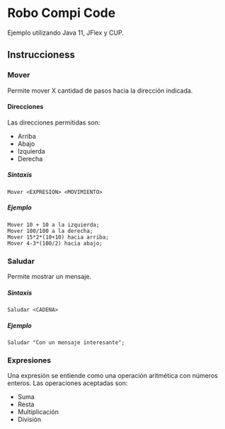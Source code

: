 # Robo Compi Code

Ejemplo utilizando Java 11, JFlex y CUP.

## Instruccioness 

### Mover 
Permite mover X cantidad de pasos hacia la dirección indicada. 

#### Direcciones 
Las direcciones permitidas son: 
- Arriba
- Abajo
- Izquierda
- Derecha

##### Sintaxis
```
Mover <EXPRESION> <MOVIMIENTO>
```

##### Ejemplo
```
Mover 10 + 10 a la izquierda;
Mover 100/100 a la derecha;
Mover 15*2*(10+10) hacia arriba;
Mover 4-3*(100/2) hacia abajo;
```

### Saludar
Permite mostrar un mensaje.

##### Sintaxis
```
Saludar <CADENA>
```

##### Ejemplo
```
Saludar "Con un mensaje interesante";
```


### Expresiones
Una expresión se entiende como una operación aritmética con números enteros. 
Las operaciones aceptadas son: 
- Suma
- Resta
- Multiplicación
- División

